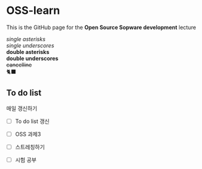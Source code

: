 # OSS-learn 

This is the GitHub page for the **Open Source Sopware development** lecture    
      

*single asterisks*   
_single underscores_   
**double asterisks**   
__double underscores__   
~~cancelline~~   
🐈‍⬛

## To do list
 매일 갱신하기
- [ ] To do list 갱신   
- [ ] OSS 과제3   
- [ ] 스트레칭하기   
- [ ] 시험 공부


